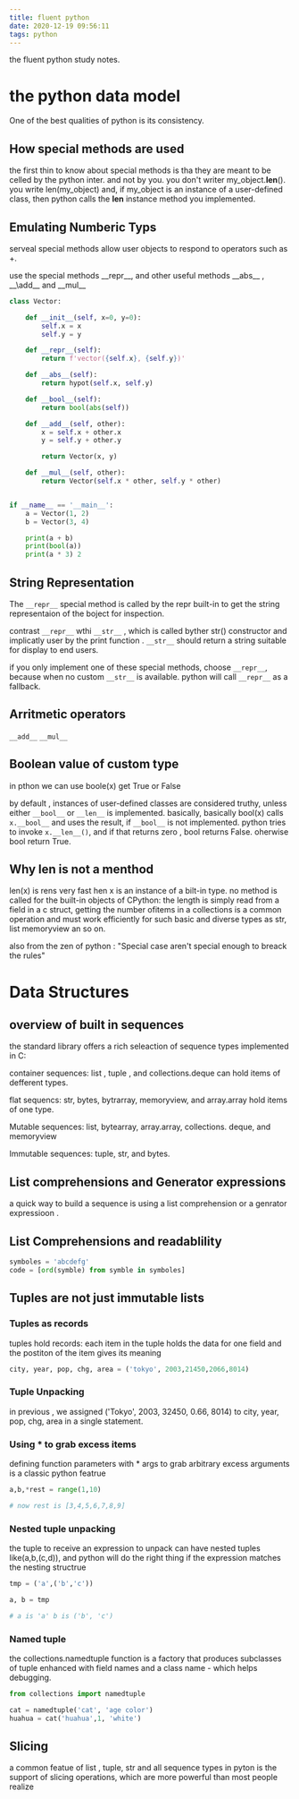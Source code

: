 ```yaml
---
title: fluent python
date: 2020-12-19 09:56:11
tags: python
---
```


the fluent python study notes.

<!-- more -->

# the python data model

One of the best qualities of python is its consistency.

## How special methods are used

the first thin to know about special methods is tha they are meant to be celled by the python inter. and not by you. you don't writer my_object.**len**(). you write len(my_object) and, if my_object is an instance of a user-defined class, then python calls the **len** instance method you implemented.

## Emulating Numberic Typs

serveal special methods allow user objects to respond to operators such as +.

use the special methods _\_repr\_\_, and other useful methods _\_abs\_\_ , _\_\add\_\_ and _\_mul\_\_

```py
class Vector:

    def __init__(self, x=0, y=0):
        self.x = x
        self.y = y

    def __repr__(self):
        return f'vector({self.x}, {self.y})'

    def __abs__(self):
        return hypot(self.x, self.y)

    def __bool__(self):
        return bool(abs(self))

    def __add__(self, other):
        x = self.x + other.x
        y = self.y + other.y

        return Vector(x, y)

    def __mul__(self, other):
        return Vector(self.x * other, self.y * other)


if __name__ == '__main__':
    a = Vector(1, 2)
    b = Vector(3, 4)

    print(a + b)
    print(bool(a))
    print(a * 3) 2
```

## String Representation

The `__repr__` special method is called by the repr built-in to get the string representaion of the boject for inspection.

contrast `__repr__` wthi `__str__` , which is called byther str() constructor and implicatly user by the print function . `__str__` should return a string suitable for display to end users.

if you only implement one of these special methods, choose `__repr__`, because when no custom `__str__` is available. python will call `__repr__` as a fallback.

## Arritmetic operators

`__add__` `__mul__`

## Boolean value of custom type

in pthon we can use boole(x) get True or False

by default , instances of user-defined classes are considered truthy, unless either `__bool__` or `__len__` is implemented. basically, basically bool(x) calls `x.__bool__` and uses the result, if `__bool__` is not implemented. python tries to invoke `x.__len__()`, and if that returns zero , bool returns False. oherwise bool return True.

## Why len is not a menthod

len(x) is rens very fast hen x is an instance of a bilt-in type. no method is called for the built-in objects of CPython: the length is simply read from a field in a c struct, getting the number ofitems in a collections is a common operation and must work efficiently for such basic and diverse types as str, list memoryview an so on.

also from the zen of python : "Special case aren't special enough to breack the rules"

# Data Structures

## overview of built in sequences

the standard library offers a rich seleaction of sequence types implemented in C:

container sequences: list , tuple , and collections.deque can hold items of defferent types.

flat sequencs: str, bytes, bytrarray, memoryview, and array.array hold items of one type.

Mutable sequences: list, bytearray, array.array, collections. deque, and memoryview

Immutable sequences: tuple, str, and bytes.

## List comprehensions and Generator expressions

a quick way to build a sequence is using a list comprehension or a genrator expressioon .

## List Comprehensions and readablility

```py
symboles = 'abcdefg'
code = [ord(symble) from symble in symboles]
```

## Tuples are not just immutable lists

### Tuples as records

tuples hold records: each item in the tuple holds the data for one field and the postiton of the item gives its meaning

```py
city, year, pop, chg, area = ('tokyo', 2003,21450,2066,8014)
```

### Tuple Unpacking

in previous , we assigned ('Tokyo', 2003, 32450, 0.66, 8014) to city, year, pop, chg, area in a single statement.

### Using \* to grab excess items

defining function parameters with \* args to grab arbitrary excess arguments is a classic python featrue

```py
a,b,*rest = range(1,10)

# now rest is [3,4,5,6,7,8,9]
```

### Nested tuple unpacking

the tuple to receive an expression to unpack can have nested tuples like(a,b,(c,d)), and python will do the right thing if the expression matches the nesting structrue

```py
tmp = ('a',('b','c'))

a, b = tmp

# a is 'a' b is ('b', 'c')
```

### Named tuple

the collections.namedtuple function is a factory that produces subclasses of tuple enhanced with field names and a class name - which helps debugging.

```py
from collections import namedtuple

cat = namedtuple('cat', 'age color')
huahua = cat('huahua',1, 'white')

```

## Slicing

a common featue of list , tuple, str and all sequence types in pyton is the support of slicing operations, which are more powerful than most people realize
